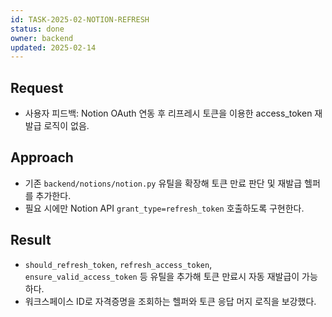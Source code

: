 ```yaml
---
id: TASK-2025-02-NOTION-REFRESH
status: done
owner: backend
updated: 2025-02-14
---
```


## Request
- 사용자 피드백: Notion OAuth 연동 후 리프레시 토큰을 이용한 access_token 재발급 로직이 없음.

## Approach
- 기존 `backend/notions/notion.py` 유틸을 확장해 토큰 만료 판단 및 재발급 헬퍼를 추가한다.
- 필요 시에만 Notion API `grant_type=refresh_token` 호출하도록 구현한다.

## Result
- `should_refresh_token`, `refresh_access_token`, `ensure_valid_access_token` 등 유틸을 추가해 토큰 만료시 자동 재발급이 가능하다.
- 워크스페이스 ID로 자격증명을 조회하는 헬퍼와 토큰 응답 머지 로직을 보강했다.
